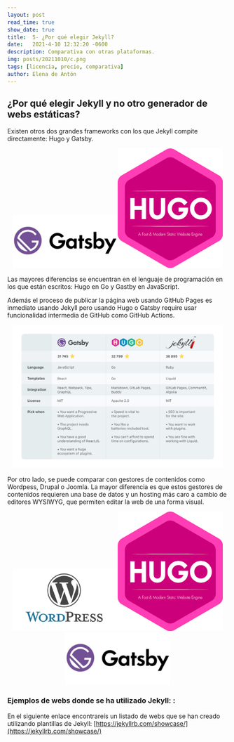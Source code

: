 ```yaml
---
layout: post
read_time: true
show_date: true
title:  5- ¿Por qué elegir Jekyll?
date:   2021-4-10 12:32:20 -0600
description: Comparativa con otras plataformas.
img: posts/20211010/c.png 
tags: [licencia, precio, comparativa]
author: Elena de Antón
---
```

## ¿Por qué elegir Jekyll y no otro generador de webs estáticas?

Existen otros dos grandes frameworks con los que Jekyll compite directamente: Hugo y Gatsby. 
<center><img src="./assets/img/posts/20211010/gatsby.jpeg" width="240px"><img src="./assets/img/posts/20211010/hugo.png" width="240px"></center>

Las mayores diferencias se encuentran en el lenguaje de programación en los que están escritos: Hugo en Go y Gastby en JavaScript. 

Además el proceso de publicar la página web usando GitHub Pages es inmediato usando Jekyll pero usando Hugo o Gatsby require usar funcionalidad intermedia de GitHub como GitHub Actions. 

<center><img src="./assets/img/posts/20211010/comparativa.jpg" width="480px"></center>

Por otro lado, se puede comparar con gestores de contenidos como Wordpess, Drupal o Joomla. La mayor diferencia es que estos gestores de contenidos requieren una base de datos y un hosting más caro a cambio de editores WYSIWYG, que permiten editar la web de una forma visual.

<center><img src="./assets/img/posts/20211010/wp.png" width="240px"><img src="./assets/img/posts/20211010/hugo.png" width="240px"><img src="./assets/img/posts/20211010/gatsby.jpeg" width="240px"></center>


### Ejemplos de webs donde se ha utilizado Jekyll: : 

En el siguiente enlace encontrareís un listado de webs que se han creado utilizando plantillas de Jekyll: 
 [https://jekyllrb.com/showcase/](https://jekyllrb.com/showcase/)



